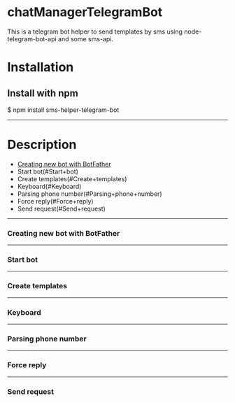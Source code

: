 # chatManagerTelegramBot
This is a telegram bot helper to send templates by sms using node-telegram-bot-api  and some sms-api.

#  **Installation**

##  Install with npm

$ npm install sms-helper-telegram-bot
***
#  **Description**

* [Creating new bot with BotFather](#Creating+new+bot+with+BotFather)
* Start bot(#Start+bot)
* Create templates(#Create+templates)
* Keyboard(#Keyboard)
* Parsing phone number(#Parsing+phone+number)
* Force reply(#Force+reply)
* Send request(#Send+request)
***

### Creating new bot with BotFather
***
### Start bot
***
### Create templates
***
### Keyboard
***
### Parsing phone number
***
### Force reply
***
### Send request





